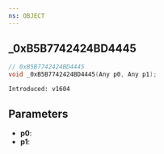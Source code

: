 ```yaml
---
ns: OBJECT
---
```

## _0xB5B7742424BD4445

```c
// 0xB5B7742424BD4445
void _0xB5B7742424BD4445(Any p0, Any p1);
```

```
Introduced: v1604
```

## Parameters
* **p0**:
* **p1**:

